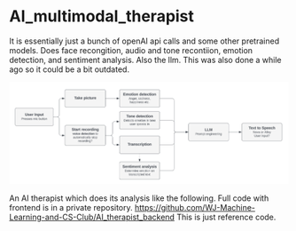 # AI_multimodal_therapist
It is essentially just a bunch of openAI api calls and some other pretrained models. Does face recongition, audio and tone recontiion, emotion detection, and sentiment analysis. Also the llm. This was also done a while ago so it could be a bit outdated.

![pipeline Image](flowchart.png)

An AI therapist which does its analysis like the following. Full code with frontend is in a private repository. https://github.com/WJ-Machine-Learning-and-CS-Club/AI_therapist_backend
This is just reference code. 
